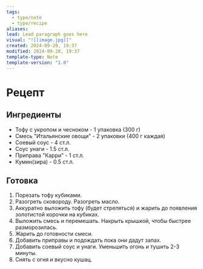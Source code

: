 ```yaml
---
tags:
  - type/note
  - type/recipe
aliases: 
lead: Lead paragraph goes here
visual: "![[image.jpg]]"
created: 2024-09-28, 19:37
modified: 2024-09-28, 19:37
template-type: Note
template-version: "1.0"
---
```


# Рецепт
## Ингредиенты

- Тофу с укропом и чесноком - 1 упаковка (300 г)
- Смесь "Итальянские овощи" - 2 упаковки (400 г каждая)
- Соевый соус - 4 ст.л.
- Соус унаги - 1.5 ст.л.
- Приправа "Карри" - 1 ст.л.
- Кумин(зира) - 0.5 ст.л.
## Готовка

1. Порезать тофу кубиками.
2. Разогреть сковороду. Разогреть масло.
3. Аккуратно выложить тофу (будет стреляться) и жарить до появления золотистой корочки на кубиках.
4. Выложить смесь и перемешать. Накрыть крышкой, чтобы быстрее разморозилась.
5. Жарить до готовности смеси.
6. Добавить приправы и подождать пока они дадут запах.
7. Добавить соевый соус и унаги. Уменьшить огонь и тушить 2-3 минуты.
8. Снять с огня и вкусно кушац.